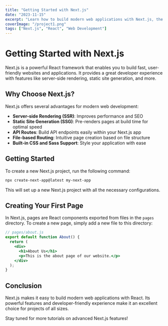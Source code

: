 ```yaml
---
title: "Getting Started with Next.js"
date: "2023-11-15"
excerpt: "Learn how to build modern web applications with Next.js, the React framework for production."
coverImage: "/project1.png"
tags: ["Next.js", "React", "Web Development"]
---
```


# Getting Started with Next.js

Next.js is a powerful React framework that enables you to build fast, user-friendly websites and applications. It provides a great developer experience with features like server-side rendering, static site generation, and more.

## Why Choose Next.js?

Next.js offers several advantages for modern web development:

- **Server-side Rendering (SSR)**: Improves performance and SEO
- **Static Site Generation (SSG)**: Pre-renders pages at build time for optimal speed
- **API Routes**: Build API endpoints easily within your Next.js app
- **File-based Routing**: Intuitive page creation based on file structure
- **Built-in CSS and Sass Support**: Style your application with ease

## Getting Started

To create a new Next.js project, run the following command:

```bash
npx create-next-app@latest my-next-app
```

This will set up a new Next.js project with all the necessary configurations.

## Creating Your First Page

In Next.js, pages are React components exported from files in the `pages` directory. To create a new page, simply add a new file to this directory:

```jsx
// pages/about.js
export default function About() {
  return (
    <div>
      <h1>About Us</h1>
      <p>This is the about page of our website.</p>
    </div>
  );
}
```

## Conclusion

Next.js makes it easy to build modern web applications with React. Its powerful features and developer-friendly experience make it an excellent choice for projects of all sizes.

Stay tuned for more tutorials on advanced Next.js features!